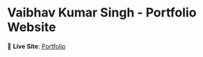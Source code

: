 # Vaibhav Kumar Singh - Portfolio Website

🚀 **Live Site**: [Portfolio](https://vaibhavkrsinghportfolio.netlify.app)
